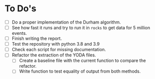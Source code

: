 # To Do's

- [ ] Do a proper implementation of the Durham algorithm.
- [ ] See how fast it runs and try to run it in `rocks` to get data for 5 million events.
- [ ] Finish writing the report.
- [ ] Test the repository with python 3.8 and 3.9
- [ ] Check each script for missing documentation.
- [ ] Refactor the extraction of the YODA files.
  - [ ] Create a baseline file with the current function to compare the refactor.
  - [ ] Write function to test equality of output from both methods.
